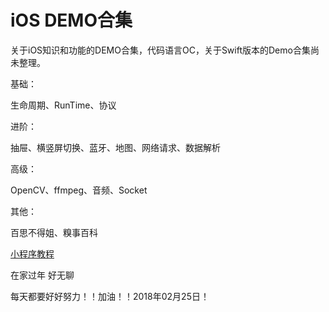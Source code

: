 # iOS DEMO合集
关于iOS知识和功能的DEMO合集，代码语言OC，关于Swift版本的Demo合集尚未整理。

基础：

生命周期、RunTime、协议

进阶：

抽屉、横竖屏切换、蓝牙、地图、网络请求、数据解析

高级：

OpenCV、ffmpeg、音频、Socket

其他：

百思不得姐、糗事百科

[小程序教程](https://www.zhihu.com/question/50907897)


在家过年 好无聊


每天都要好好努力！！加油！！2018年02月25日！
